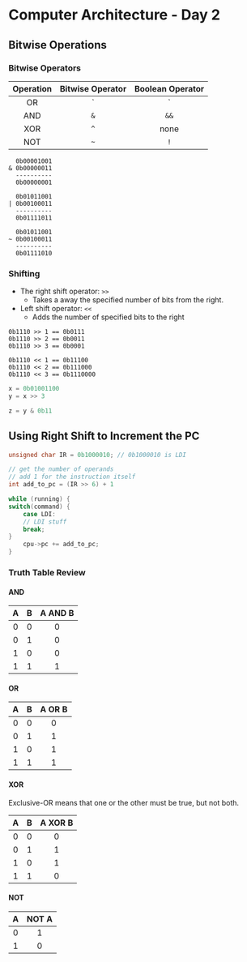 # Computer Architecture - Day 2

## Bitwise Operations

### Bitwise Operators

| Operation | Bitwise Operator | Boolean Operator |
| :-------: | :--------------: | :--------------: |
|    OR     |       `|`        |       `||`       |
|    AND    |       `&`        |       `&&`       |
|    XOR    |       `^`        |       none       |
|    NOT    |       `~`        |       `!`        |

```
  0b00001001
& 0b00000011
  ----------
  0b00000001

  0b01011001
| 0b00100011
  ----------
  0b01111011

  0b01011001
~ 0b00100011
  ----------
  0b01111010
```

### Shifting

- The right shift operator: `>>`
  - Takes a away the specified number of bits from the right.
- Left shift operator: `<<`
  - Adds the number of specified bits to the right

```
0b1110 >> 1 == 0b0111
0b1110 >> 2 == 0b0011
0b1110 >> 3 == 0b0001

0b1110 << 1 == 0b11100
0b1110 << 2 == 0b111000
0b1110 << 3 == 0b1110000
```

```python
x = 0b01001100
y = x >> 3

z = y & 0b11
```

## Using Right Shift to Increment the PC

```C
unsigned char IR = 0b1000010; // 0b1000010 is LDI

// get the number of operands
// add 1 for the instruction itself
int add_to_pc = (IR >> 6) + 1

while (running) {
switch(command) {
    case LDI:
    // LDI stuff
    break;
}
    cpu->pc += add_to_pc;
}
```

### Truth Table Review

#### AND

|  A  |  B  | A AND B |
| :-: | :-: | :-----: |
|  0  |  0  |    0    |
|  0  |  1  |    0    |
|  1  |  0  |    0    |
|  1  |  1  |    1    |

#### OR

|  A  |  B  | A OR B |
| :-: | :-: | :----: |
|  0  |  0  |   0    |
|  0  |  1  |   1    |
|  1  |  0  |   1    |
|  1  |  1  |   1    |

#### XOR

Exclusive-OR means that one or the other must be true, but not both.

|  A  |  B  | A XOR B |
| :-: | :-: | :-----: |
|  0  |  0  |    0    |
|  0  |  1  |    1    |
|  1  |  0  |    1    |
|  1  |  1  |    0    |

#### NOT

|  A  | NOT A |
| :-: | :---: |
|  0  |   1   |
|  1  |   0   |
